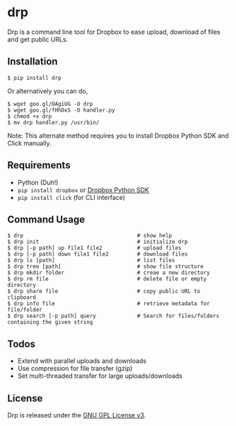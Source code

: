drp
===

Drp is a command line tool for Dropbox to ease upload, download of files and get public URLs.

Installation
------------

```
$ pip install drp
```

Or alternatively you can do,

```
$ wget goo.gl/OAgiUG -O drp
$ wget goo.gl/fHhDxS -O handler.py
$ chmod +x drp
$ mv drp handler.py /usr/bin/
```

Note: This alternate method requires you to install Dropbox Python SDK and Click manually.

Requirements
------------

- Python (Duh!)
- `pip install dropbox`
or [Dropbox Python SDK](https://www.dropbox.com/developers/core/sdks/python)
- `pip install click` (for CLI interface)

Command Usage
--------------

```
$ drp                                    # show help
$ drp init                               # initialize drp
$ drp [-p path] up file1 file2           # upload files
$ drp [-p path] down file1 file2         # download files
$ drp ls [path]                          # list files
$ drp tree [path]                        # show file structure
$ drp mkdir folder                       # creae a new directory
$ drp rm file                            # delete file or empty directory
$ drp share file                         # copy public URL to clipboard
$ drp info file                          # retrieve metadata for file/folder
$ drp search [-p path] query             # Search for files/folders containing the given string
```

Todos
-----

* Extend with parallel uploads and downloads
* Use compression for file transfer (gzip)
* Set multi-threaded transfer for large uploads/downloads

License
-------

Drp is released under the [GNU GPL License v3](http://www.gnu.org/licenses/quick-guide-gplv3.html).
